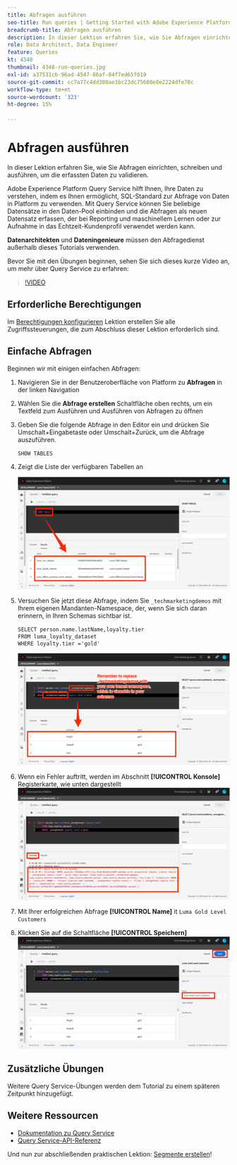 ```yaml
---
title: Abfragen ausführen
seo-title: Run queries | Getting Started with Adobe Experience Platform for Data Architects and Data Engineers
breadcrumb-title: Abfragen ausführen
description: In dieser Lektion erfahren Sie, wie Sie Abfragen einrichten, schreiben und ausführen, um die erfassten Daten zu validieren.
role: Data Architect, Data Engineer
feature: Queries
kt: 4348
thumbnail: 4348-run-queries.jpg
exl-id: a37531cb-96ad-4547-86af-84f7ed65f019
source-git-commit: cc7a77c4dd380ae1bc23dc75608e8e2224dfe78c
workflow-type: tm+mt
source-wordcount: '323'
ht-degree: 15%

---
```


# Abfragen ausführen

<!-- 15 min-->
In dieser Lektion erfahren Sie, wie Sie Abfragen einrichten, schreiben und ausführen, um die erfassten Daten zu validieren.

Adobe Experience Platform Query Service hilft Ihnen, Ihre Daten zu verstehen, indem es Ihnen ermöglicht, SQL-Standard zur Abfrage von Daten in Platform zu verwenden. Mit Query Service können Sie beliebige Datensätze in den Daten-Pool einbinden und die Abfragen als neuen Datensatz erfassen, der bei Reporting und maschinellem Lernen oder zur Aufnahme in das Echtzeit-Kundenprofil verwendet werden kann.

**Datenarchitekten** und **Dateningenieure** müssen den Abfragedienst außerhalb dieses Tutorials verwenden.

Bevor Sie mit den Übungen beginnen, sehen Sie sich dieses kurze Video an, um mehr über Query Service zu erfahren:
>[!VIDEO](https://video.tv.adobe.com/v/29795?quality=12&learn=on)

## Erforderliche Berechtigungen

Im [Berechtigungen konfigurieren](configure-permissions.md) Lektion erstellen Sie alle Zugriffssteuerungen, die zum Abschluss dieser Lektion erforderlich sind.

<!-- Settings > **[!UICONTROL Services]** > **[!UICONTROL Query Service]**
* Permission items Data Management > **[!UICONTROL View Datasets]** and  **[!UICONTROL Manage Datasets]**
* Permission item Sandboxes > `Luma Tutorial`
* User-role access to the `Luma Tutorial Platform` product profile
-->

## Einfache Abfragen

Beginnen wir mit einigen einfachen Abfragen:

1. Navigieren Sie in der Benutzeroberfläche von Platform zu **Abfragen** in der linken Navigation
1. Wählen Sie die **Abfrage erstellen** Schaltfläche oben rechts, um ein Textfeld zum Ausführen und Ausführen von Abfragen zu öffnen
1. Geben Sie die folgende Abfrage in den Editor ein und drücken Sie Umschalt+Eingabetaste oder Umschalt+Zurück, um die Abfrage auszuführen.

   ```
   SHOW TABLES
   ```

1. Zeigt die Liste der verfügbaren Tabellen an

   ![TABELLENabfrage ANZEIGEN](assets/queries-showTables.png)


1. Versuchen Sie jetzt diese Abfrage, indem Sie `_techmarketingdemos` mit Ihrem eigenen Mandanten-Namespace, der, wenn Sie sich daran erinnern, in Ihren Schemas sichtbar ist.

   ```
   SELECT person.name.lastName,loyalty.tier
   FROM luma_loyalty_dataset
   WHERE loyalty.tier ='gold'
   ```

   ![Daten aus dem Treuedatensatz auswählen](assets/queries-loyaltySelect.png)

1. Wenn ein Fehler auftritt, werden im Abschnitt **[!UICONTROL Konsole]** Registerkarte, wie unten dargestellt
   ![Fehler in der Abfrage](assets/queries-error.png)

1. Mit Ihrer erfolgreichen Abfrage **[!UICONTROL Name]** it `Luma Gold Level Customers`
1. Klicken Sie auf die Schaltfläche **[!UICONTROL Speichern]**
   ![Abfrage speichern](assets/queries-loyaltySelect-save.png)


<!--SELECT COUNT(DISTINCT (_techmarketingdemos.systemIdentifier.loyaltyId)) FROM luma_loyalty_dataset 


SELECT _techmarketingdemos.systemIdentifier.loyaltyId, COUNT(_techmarketingdemos.systemIdentifier.loyaltyId)
FROM luma_loyalty_dataset 
GROUP BY _techmarketingdemos.systemIdentifier.loyaltyId
HAVING COUNT(_techmarketingdemos.systemIdentifier.loyaltyId) > 1;-->

## Zusätzliche Übungen

Weitere Query Service-Übungen werden dem Tutorial zu einem späteren Zeitpunkt hinzugefügt.
<!--
## Join Datasets

In this exercise, we will join two datasets `Luma Loyalty Dataset` and `Luma Offline Purchase` to get list of gold customers who have spend over $500 dollars in one purchase.

1. Create a new query
1. Copy and paste following query in query editor and execute, again replacing `_techmarketingdemos` with your own tenant namespace
    
    ```
    SELECT DISTINCT lopd.commerce.order.purchaseID as PurchaseId ,
        lld.person.name.firstName as LastName ,
        lld.person.name.lastName as LastName ,
        lopd.personalEmail.address as email,
        lopd.commerce.order.priceTotal as Total

    FROM luma_loyalty_dataset lld
    JOIN luma_offline_purchase_event_dataset lopd
    ON lopd._techmarketingdemos.systemIdentifier.loyaltyId = lld._techmarketingdemos.systemIdentifier.loyaltyId

    WHERE lld._techmarketingdemos.loyalty.level ='gold' AND lopd.commerce.order.priceTotal >500;
    ```

1. You should get list of Gold Customers who have spend over $500 in single purchase.

## Output datasets

1. Select on Output Dataset button
1. Provide name and description to the dataset
1. Save.
1. Go to **Datasets** under **Data Management** to find new dataset created.

-->
<!--Add content for Adobe Defined Functions-->

## Weitere Ressourcen

* [Dokumentation zu Query Service](https://experienceleague.adobe.com/docs/experience-platform/query/home.html?lang=de)
* [Query Service-API-Referenz](https://www.adobe.io/experience-platform-apis/references/query-service/)

Und nun zur abschließenden praktischen Lektion: [Segmente erstellen](build-segments.md)!
